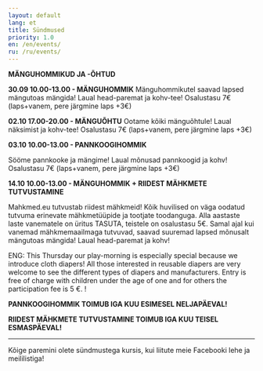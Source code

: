 ```yaml
---
layout: default
lang: et
title: Sündmused
priority: 1.0
en: /en/events/
ru: /ru/events/
---
```


**MÄNGUHOMMIKUD JA -ÕHTUD**

**30.09 10.00-13.00 - MÄNGUHOMMIK**
Mänguhommikutel saavad lapsed mängutoas mängida! Laual head-paremat ja kohv-tee!
Osalustasu 7€ (laps+vanem, pere järgmine laps +3€)

**02.10 17.00-20.00 - MÄNGUÕHTU**
Ootame kõiki mänguõhtule! Laual näksimist ja kohv-tee!
Osalustasu 7€ (laps+vanem, pere järgmine laps +3€)

**03.10 10.00-13.00 - PANNKOOGIHOMMIK**

Sööme pannkooke ja mängime! Laual mõnusad pannkoogid ja kohv!
Osalustasu 7€ (laps+vanem, pere järgmine laps +3€)

**14.10 10.00-13.00 - MÄNGUHOMMIK + RIIDEST MÄHKMETE TUTVUSTAMINE**

Mahkmed.eu tutvustab riidest mähkmeid! Kõik huvilised on väga oodatud tutvuma erinevate mähkmetüüpide ja tootjate toodanguga. Alla aastaste laste vanematele on üritus TASUTA, teistele on osalustasu 5€. Samal ajal kui vanemad mähkmemaailmaga tutvuvad, saavad suuremad lapsed mõnusalt mängutoas mängida! Laual head-paremat ja kohv!

ENG: This Thursday our play-morning is especially special because we introduce cloth diapers! All those interested in reusable diapers are very welcome to see the different types of diapers and manufacturers. Entry is free of charge with children under the age of one and for others the participation fee is 5 €. ! 


**PANNKOOGIHOMMIK TOIMUB IGA KUU ESIMESEL NELJAPÄEVAL!**

**RIIDEST MÄHKMETE TUTVUSTAMINE TOIMUB IGA KUU TEISEL ESMASPÄEVAL!**

***

Kõige paremini olete sündmustega kursis, kui liitute meie Facebooki lehe ja meililistiga!
